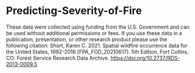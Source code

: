 # Predicting-Severity-of-Fire

These data were collected using funding from the U.S. Government and can be used without additional permissions or fees. If you use these data in a publication, presentation, or other research product please use the following citation:
Short, Karen C. 2021. Spatial wildfire occurrence data for the United States, 1992-2018 [FPA_FOD_20210617]. 5th Edition. Fort Collins, CO: Forest Service Research Data Archive. https://doi.org/10.2737/RDS-2013-0009.5

